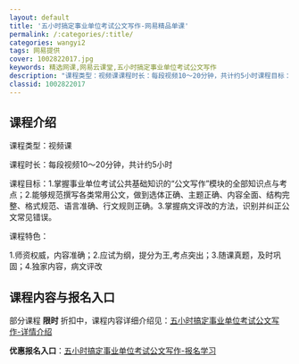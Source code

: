 ```yaml
---
layout: default
title: '五小时搞定事业单位考试公文写作-网易精品单课'
permalink: /:categories/:title/
categories: wangyi2
tags: 网易提供
cover: 1002822017.jpg
keywords: 精选网课,网易云课堂,五小时搞定事业单位考试公文写作
description: "课程类型：视频课课程时长：每段视频10～20分钟，共计约5小时课程目标：1.掌握事业单位考试公共基础知识的“公文写作”模块的全部知识点与考点；2.能够规范撰写各类常用公文，做到选体正确、主题"
classid: 1002822017
---
```


## 课程介绍

课程类型：视频课

课程时长：每段视频10～20分钟，共计约5小时

课程目标：1.掌握事业单位考试公共基础知识的“公文写作”模块的全部知识点与考点；2.能够规范撰写各类常用公文，做到选体正确、主题正确、内容全面、结构完整、格式规范、语言准确、行文规则正确。3.掌握病文评改的方法，识别并纠正公文常见错误。

课程特色：

1.师资权威，内容准确；2.应试为纲，提分为王,考点突出；3.随课真题，及时巩固；4.独家内容，病文评改

## 课程内容与报名入口

部分课程 **限时** 折扣中，课程内容详细介绍见：[五小时搞定事业单位考试公文写作-详情介绍](https://study.163.com/course/introduction/1002822017.htm?share=1&shareId=1025206652&utm_campaign=share&utm_medium=iphoneShare&utm_source=&utm_u=1025206652)

**优惠报名入口**：[五小时搞定事业单位考试公文写作-报名学习](https://study.163.com/course/introduction/1002822017.htm?share=1&shareId=1025206652&utm_campaign=share&utm_medium=iphoneShare&utm_source=&utm_u=1025206652)

